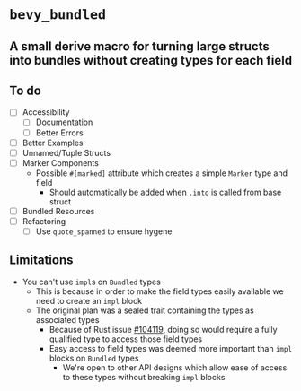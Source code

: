 # `bevy_bundled`
## A small derive macro for turning large structs into bundles without creating types for each field

## To do
* [ ] Accessibility
    * [ ] Documentation
    * [ ] Better Errors
* [ ] Better Examples
* [ ] Unnamed/Tuple Structs
* [ ] Marker Components
    * Possible `#[marked]` attribute which creates a simple `Marker` type and field
        * Should automatically be added when `.into` is called from base struct
* [ ] Bundled Resources
* [ ] Refactoring
    * [ ] Use `quote_spanned` to ensure hygene

## Limitations
* You can't use `impl`s on `Bundled` types
    * This is because in order to make the field types easily available we need to create an `impl` block
    * The original plan was a sealed trait containing the types as associated types
        * Because of Rust issue [#104119](https://github.com/rust-lang/rust/issues/104119), doing so would require a fully qualified type to access those field types
        * Easy access to field types was deemed more important than `impl` blocks on `Bundled` types
            * We're open to other API designs which allow ease of access to these types without breaking `impl` blocks
